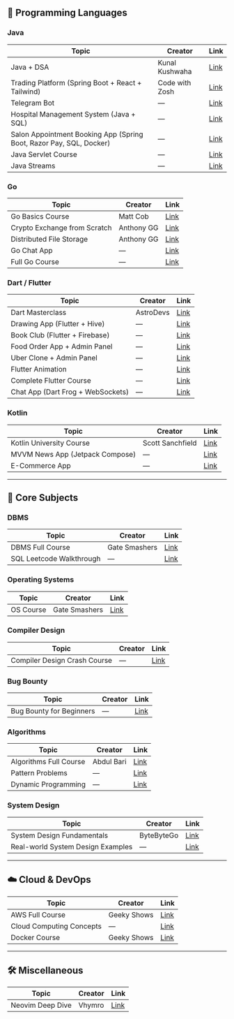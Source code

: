 
## 🧠 Programming Languages

### Java

| Topic                                                               | Creator        | Link                                                                             |
| ------------------------------------------------------------------- | -------------- | -------------------------------------------------------------------------------- |
| Java + DSA                                                          | Kunal Kushwaha | [Link](https://www.youtube.com/playlist?list=PL9gnSGHSqcnr_DxHsP7AW9ftq0AtAyYqJ) |
| Trading Platform (Spring Boot + React + Tailwind)                   | Code with Zosh | [Link](https://youtu.be/o2Co_kC9VMU?si=-sAIGsLjm-hS3EkG)                         |
| Telegram Bot                                                        | —              | [Link](https://youtu.be/3FjMWPvv9Xg?si=8lts372OEZy3ldjY)                         |
| Hospital Management System (Java + SQL)                             | —              | [Link](https://www.youtube.com/playlist?list=PLbKub4Jss9oWJA_BU9QWHB2ZSPFVCcclG) |
| Salon Appointment Booking App (Spring Boot, Razor Pay, SQL, Docker) | —              | [Link](https://www.youtube.com/playlist?list=PL7Oro2kvkIzKFXqgTBD1G4RoqalXWkMp1) |
| Java Servlet Course                                                 | —              | [Link](https://youtu.be/cqFnVpZevlQ?si=v5LIgKo9VYVELwZt)                         |
| Java Streams                                                        | —              | [Link](https://youtu.be/E10Q6-nWO9g?si=oSgY1jwLO76ZcklU)                         |

### Go

| Topic | Creator | Link |
|-------|---------|------|
| Go Basics Course | Matt Cob | [Link](https://www.youtube.com/playlist?list=PLoILbKo9rG3skRCj37Kn5Zj803hhiuRK6) |
| Crypto Exchange from Scratch | Anthony GG | [Link](https://www.youtube.com/playlist?list=PL0xRBLFXXsP5Q_a9FjmDfgtWatLHJVxGn) |
| Distributed File Storage | Anthony GG | [Link](https://youtu.be/bymQakvTY40?si=JOoJCG-yRMHO6A1S) |
| Go Chat App | — | [Link](https://www.youtube.com/playlist?list=PLHJSOadaTAYumZtl9646fBBLFVBo1UmsE) |
| Full Go Course | — | [Link](https://www.youtube.com/playlist?list=PLJE7PIP1qj_SQgCooaiJYJQrVkd8qIw1m) |

### Dart / Flutter

| Topic | Creator | Link |
|-------|---------|------|
| Dart Masterclass | AstroDevs | [Link](https://youtu.be/bo3XfBRg-a8?si=2pJBfuPHzyfjTk2Q) |
| Drawing App (Flutter + Hive) | — | [Link](https://youtu.be/cvotaA73vOU?si=xUGh_Zm9gDe5RdfO) |
| Book Club (Flutter + Firebase) | — | [Link](https://www.youtube.com/playlist?list=PL26uY6-lIzqmfQO2iK5vTpmp5Iz_rHyr6) |
| Food Order App + Admin Panel | — | [Link](https://www.youtube.com/playlist?list=PLxefhmF0pcPkUM8WnoyVuliWvw55uG81t) |
| Uber Clone + Admin Panel | — | [Link](https://www.youtube.com/playlist?list=PLxefhmF0pcPmch9cru6mkqsCm7W1K4hKe) |
| Flutter Animation | — | [Link](https://www.youtube.com/playlist?list=PL6yRaaP0WPkW3kwAerPeRqGBvJfO8O4S7) |
| Complete Flutter Course | — | [Link](https://www.youtube.com/playlist?list=PL6yRaaP0WPkVtoeNIGqILtRAgd3h2CNpT) |
| Chat App (Dart Frog + WebSockets) | — | [Link](https://www.youtube.com/playlist?list=PLCAZyR6zw2pwyV4bkUPclQF4DOqLFEKPm) |

### Kotlin

| Topic | Creator | Link |
|-------|---------|------|
| Kotlin University Course | Scott Sanchfield | [Link](https://www.youtube.com/playlist?list=PLW-6wqFEcgTpmjW7OVgDjOUBbnvym7jiP) |
| MVVM News App (Jetpack Compose) | — | [Link](https://www.youtube.com/playlist?list=PLzZEuVaFb9Exi-pc8qtHBrrLg8bUn-TP6) |
| E-Commerce App | — | [Link](https://www.youtube.com/playlist?list=PLzZEuVaFb9ExqUwxMoXg0Li0wYW2IeAkz) |

---

## 📘 Core Subjects

### DBMS

| Topic | Creator | Link |
|-------|---------|------|
| DBMS Full Course | Gate Smashers | [Link](https://www.youtube.com/playlist?list=PLxCzCOWd7aiFAN6I8CuViBuCdJgiOkT2Y) |
| SQL Leetcode Walkthrough | — | [Link](https://www.youtube.com/playlist?list=PLoOYnCGFLfrNCl5ZbqpxnX5OffFrTWysa) |

### Operating Systems

| Topic | Creator | Link |
|-------|---------|------|
| OS Course | Gate Smashers | [Link](https://www.youtube.com/playlist?list=PLxCzCOWd7aiGz9donHRrE9I3Mwn6XdP8p) |

### Compiler Design

| Topic | Creator | Link |
|-------|---------|------|
| Compiler Design Crash Course | — | [Link](https://youtu.be/7Tq2Amm15g8?si=nBTbdbn_tGgit34_) |

### Bug Bounty

| Topic | Creator | Link |
|-------|---------|------|
| Bug Bounty for Beginners | — | [Link](https://youtu.be/TTw-EY7F1rM?si=WZMlnSWz8N72Ag_3) |

### Algorithms

| Topic | Creator | Link |
|-------|---------|------|
| Algorithms Full Course | Abdul Bari | [Link](https://www.youtube.com/playlist?list=PLDN4rrl48XKpZkf03iYFl-O29szjTrs_O) |
| Pattern Problems | — | [Link](https://www.youtube.com/playlist?list=PL7g1jYj15RUOjoeZAJsWjwV8XUo9r0hwc) |
| Dynamic Programming | — | [Link](https://youtu.be/oBt53YbR9Kk?si=Ux5OlAmzzLeQ07ao) |

### System Design

| Topic | Creator | Link |
|-------|---------|------|
| System Design Fundamentals | ByteByteGo | [Link](https://www.youtube.com/playlist?list=PLCRMIe5FDPsd0gVs500xeOewfySTsmEjf) |
| Real-world System Design Examples | — | [Link](https://www.youtube.com/playlist?list=PLRtLu6rCuAlkO-HiER3AKoKkSG5DPp9TX) |

---

## ☁️ Cloud & DevOps

| Topic | Creator | Link |
|-------|---------|------|
| AWS Full Course | Geeky Shows | [Link](https://www.youtube.com/playlist?list=PLbGui_ZYuhiiP7MwyVbZn4gkkJA4r5Hqp) |
| Cloud Computing Concepts | — | [Link](https://youtu.be/ZaA0kNm18pE?si=odWS6Fuj5KlBYzJZ) |
| Docker Course | Geeky Shows | [Link](https://www.youtube.com/playlist?list=PLbGui_ZYuhihMb5pqut64GhW-WhxKpygY) |

---

## 🛠 Miscellaneous

| Topic | Creator | Link |
|-------|---------|------|
| Neovim Deep Dive | Vhymro | [Link](https://youtube.com/playlist?list=PLx2ksyallYzW4WNYHD9xOFrPRYGlntAft&si=grZiH5UI-hwbzTWl) |

